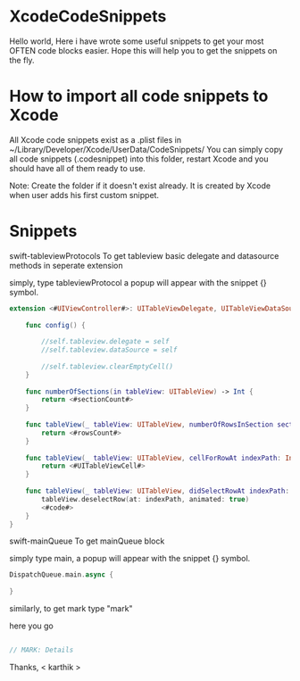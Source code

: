 # XcodeCodeSnippets

  Hello world, Here i have wrote some useful snippets to get your most OFTEN code blocks easier. Hope this will help you to get the snippets on the fly.
 
# How to import all code snippets to Xcode

All Xcode code snippets exist as a .plist files in ~/Library/Developer/Xcode/UserData/CodeSnippets/ You can simply copy all code snippets (.codesnippet) into this folder, restart Xcode and you should have all of them ready to use.  

Note: Create the folder if it doesn't exist already. It is created by Xcode when user adds his first custom snippet.

# Snippets

swift-tableviewProtocols        To get tableview basic delegate and datasource methods in seperate extension

simply, type tableviewProtocol a popup will appear with the snippet {} symbol. 

```swift
extension <#UIViewController#>: UITableViewDelegate, UITableViewDataSource {
    
    func config() {
        
        //self.tableview.delegate = self
        //self.tableview.dataSource = self
        
        //self.tableview.clearEmptyCell()
    }
    
    func numberOfSections(in tableView: UITableView) -> Int {
        return <#sectionCount#>
    }
    
    func tableView(_ tableView: UITableView, numberOfRowsInSection section: Int) -> Int {
        return <#rowsCount#>
    }
    
    func tableView(_ tableView: UITableView, cellForRowAt indexPath: IndexPath) -> UITableViewCell {
        return <#UITableViewCell#>
    }
    
    func tableView(_ tableView: UITableView, didSelectRowAt indexPath: IndexPath) {
        tableView.deselectRow(at: indexPath, animated: true)
        <#code#>
    }
}
```

swift-mainQueue            To get mainQueue block

simply type main, a popup will appear with the snippet {} symbol. 

``` swift
DispatchQueue.main.async {
            
}
```

similarly, to get mark type "mark"

here you go

``` swift

// MARK: Details

``` 

Thanks, 
< karthik \>
